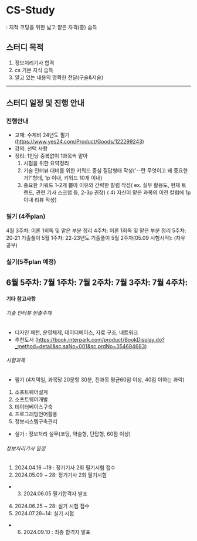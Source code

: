 # CS-Study
: 지적 코딩을 위한 넓고 얕은 자격(증) 습득

## 스터디 목적
1. 정보처리기사 합격
2. cs 기본 지식 습득 
3. 알고 있는 내용의 명확한 전달(구술&저술)
---------------------------------------------------------
## 스터디 일정 및 진행 안내
### 진행안내
- 교재: 수제비 24년도 필기(https://www.yes24.com/Product/Goods/122299243)
- 강의: 선택 사항
- 정리: 1인당 중복없이 1과목씩 맡아
    1) 시험을 위한 요약정리
    2) 기술 인터뷰 대비를 위한 키워드 중심 질답형태 작성('--란 무엇이고 왜 중요한가?'형태, 1p 이내, 키워드 10개 이내)
    3) 중요한 키워드 1-2개 뽑아 이유와 간략한 칼럼 작성( ex. 실무 활용도, 현재 트렌드, 관련 기사 스크랩 등, 2-3p 권장)
    ( 4) 자신이 맡은 과목의 이전 칼럼에 1p이내 리뷰 작성)

### 필기 (4주plan)
4월 3주차: 이론 1회독 및 맡은 부분 정리
4주차: 이론 1회독 및 맡은 부분 정리 
5주차: 20-21 기출풀이
5월 1주차: 22-23년도 기출풀이 
5월 2주차(05.09 시험시작): (자유 공부)

### 실기(5주plan 예정)
6월 5주차: 
7월 1주차:
7월 2주차:
7월 3주차:
7월 4주차:
---------------------------------------------------------------
#### 기타 참고사항
###### 기술 인터뷰 빈출주제
- 디자인 패턴, 운영체제, 데이터베이스, 자료 구조, 네트워크
- 추천도서 (https://book.interpark.com/product/BookDisplay.do?_method=detail&sc.saNo=001&sc.prdNo=354684683)

###### 시험과목
- 필기 (4지택일, 과목당 20문항 30분, 전과목 평균60점 이상, 40점 이하는 과락)
1. 소프트웨어설계 
2. 소프트웨어개발 
3. 데이터베이스구축 
4. 프로그래밍언어활용 
5. 정보시스템구축관리

- 실기 : 정보처리 실무(코딩, 약술형, 단답형, 60점 이상)

###### 정보처리기사 일정
1. 2024.04.16 ~19 : 정기기사 2회 필기시험 접수
2. 2024.05.09 ~ 28: 정기기사 2회 필기시험
* 3. 2024.06.05 필기합격자 발표
4. 2024.06.25 ~ 28: 실기 시험 접수
5. 2024.07.28~14: 실기 시험 
* 6. 2024.09.10 : 최종 합격자 발표
